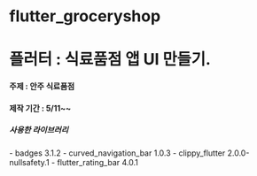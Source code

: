 # flutter_groceryshop

<h1>플러터 : 식료품점 앱 UI 만들기. </h1>

<h4>주제 : 안주 식료품점</h4>
<h4> 제작 기간 : 5/11~~</h4>

<h5>사용한 라이브러리</h5>
   - badges 3.1.2
   - curved_navigation_bar 1.0.3
   - clippy_flutter 2.0.0-nullsafety.1
   - flutter_rating_bar 4.0.1
